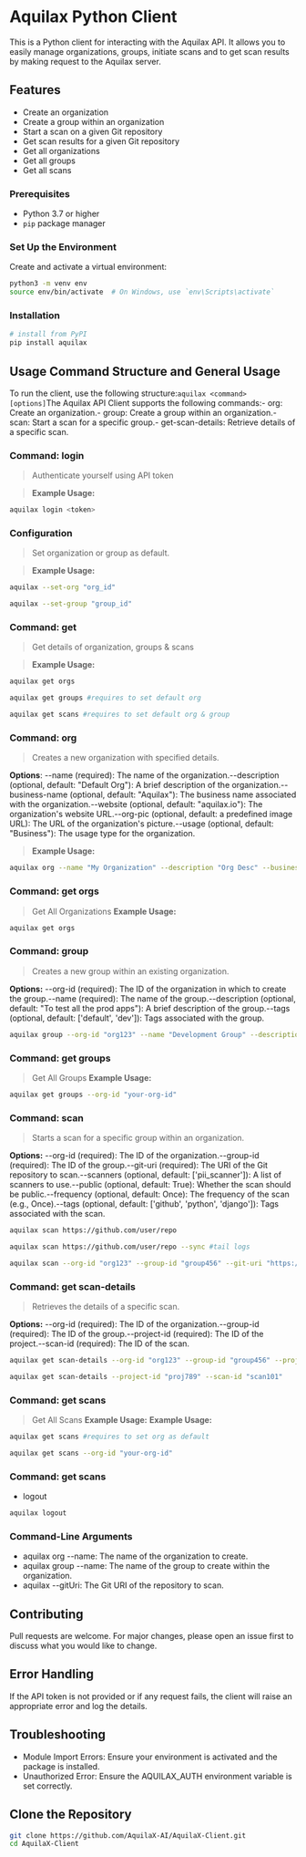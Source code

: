# Aquilax Python Client

This is a Python client for interacting with the Aquilax API. It allows you to easily manage organizations, groups, initiate scans and to get scan results by making request to the Aquilax server.

## Features

- Create an organization
- Create a group within an organization
- Start a scan on a given Git repository
- Get scan results for a given Git repository
- Get all organizations
- Get all groups
- Get all scans 


### Prerequisites

- Python 3.7 or higher
- `pip` package manager
 
### Set Up the Environment
Create and activate a virtual environment:

``` bash
python3 -m venv env
source env/bin/activate  # On Windows, use `env\Scripts\activate`
```

### Installation
```bash
# install from PyPI
pip install aquilax
```
## Usage Command Structure and General Usage

To run the client, use the following structure:```aquilax <command> [options]```The Aquilax API Client supports the following commands:- org: Create an organization.- group: Create a group within an organization.- scan: Start a scan for a specific group.- get-scan-details: Retrieve details of a specific scan.

### **Command: login**
> Authenticate yourself using API token

> **Example Usage:**
```bash
aquilax login <token>
```

### Configuration
> Set organization or group as default.

> **Example Usage:**
```bash
aquilax --set-org "org_id"
```
```bash
aquilax --set-group "group_id"
```
### **Command: get**
> Get details of organization, groups & scans

> **Example Usage:**
```bash
aquilax get orgs
```
```bash
aquilax get groups #requires to set default org
```
```bash
aquilax get scans #requires to set default org & group
```

### **Command: org**
> Creates a new organization with specified details.

**Options**: --name (required): The name of the organization.--description (optional, default: "Default Org"): A brief description of the organization.--business-name (optional, default: "Aquilax"): The business name associated with the organization.--website (optional, default: "aquilax.io"): The organization's website URL.--org-pic (optional, default: a predefined image URL): The URL of the organization's picture.--usage (optional, default: "Business"): The usage type for the organization.

> **Example Usage:**
```bash
aquilax org --name "My Organization" --description "Org Desc" --business-name "Tech" --website "test.com" --usage "Business"
```

### **Command: get orgs**
> Get All Organizations
**Example Usage:**
```bash
aquilax get orgs
```

### **Command: group**
> Creates a new group within an existing organization.

**Options:** --org-id (required): The ID of the organization in which to create the group.--name (required): The name of the group.--description (optional, default: "To test all the prod apps"): A brief description of the group.--tags (optional, default: ['default', 'dev']): Tags associated with the group.

```bash
aquilax group --org-id "org123" --name "Development Group" --description "Group for devs" --tags "dev" "team"
```

### **Command: get groups**
> Get All Groups
**Example Usage:**
```bash
aquilax get groups --org-id "your-org-id"
```

### **Command: scan**
> Starts a scan for a specific group within an organization.

**Options:** --org-id (required): The ID of the organization.--group-id (required): The ID of the group.--git-uri (required): The URI of the Git repository to scan.--scanners (optional, default: ['pii_scanner']): A list of scanners to use.--public (optional, default: True): Whether the scan should be public.--frequency (optional, default: Once): The frequency of the scan (e.g., Once).--tags (optional, default: ['github', 'python', 'django']): Tags associated with the scan.

```bash
aquilax scan https://github.com/user/repo
```

```bash
aquilax scan https://github.com/user/repo --sync #tail logs
```

```bash
aquilax scan --org-id "org123" --group-id "group456" --git-uri "https://github.com/user/repo" --scanners "sast_scanner" "iac_scanner" --public True --frequency Once --tags "security" "audit"
```

### **Command: get scan-details**
> Retrieves the details of a specific scan.

**Options:** --org-id (required): The ID of the organization.--group-id (required): The ID of the group.--project-id (required): The ID of the project.--scan-id (required): The ID of the scan.
```bash
aquilax get scan-details --org-id "org123" --group-id "group456" --project-id "proj789" --scan-id "scan101"
```

```bash
aquilax get scan-details --project-id "proj789" --scan-id "scan101"
```

### **Command: get scans**
> Get All Scans
**Example Usage:**
**Example Usage:**
```bash
aquilax get scans #requires to set org as default
```
```bash
aquilax get scans --org-id "your-org-id"
```

### **Command: get scans**
- logout
```bash
aquilax logout
```

### Command-Line Arguments
- aquilax org --name: The name of the organization to create.
- aquilax group --name: The name of the group to create within the organization.
- aquilax --gitUri: The Git URI of the repository to scan.

## Contributing
Pull requests are welcome. For major changes, please open an issue first to discuss what you would like to change.

## Error Handling
If the API token is not provided or if any request fails, the client will raise an appropriate error and log the details.

## Troubleshooting
- Module Import Errors: Ensure your environment is activated and the package is installed.
- Unauthorized Error: Ensure the AQUILAX_AUTH environment variable is set correctly.

## Clone the Repository

```bash
git clone https://github.com/AquilaX-AI/AquilaX-Client.git
cd AquilaX-Client
```
